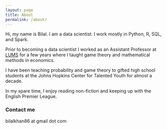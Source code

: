 ```yaml
---
layout: page
title: About
permalink: /about/
---
```


Hi, my name is Bilal. I am a data scientist. I work mostly in Python, R, SQL, and Spark.

Prior to becoming a data scientist I worked as an Assistant Professor at [LUMS](https://www.lums.edu.pk/) for a few years where I taught game theory and mathematical methods in economics.

I have been teaching probability and game theory to gifted high school students at the Johns Hopkins Center for Talented Youth for almost a decade.

In my spare time, I enjoy reading non-fiction and keeping up with the English Premier League.

### Contact me

bilalkhan86 at gmail dot com
